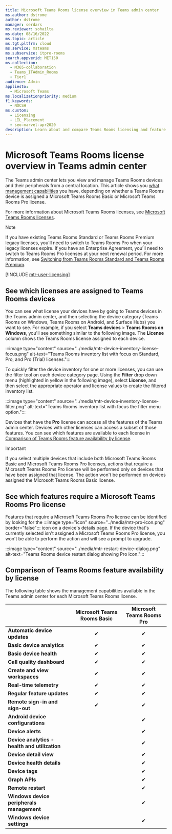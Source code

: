 ```yaml
---
title: Microsoft Teams Rooms license overview in Teams admin center
ms.author: dstrome
author: dstrome
manager: serdars
ms.reviewer: sohailta
ms.date: 08/16/2022
ms.topic: article
ms.tgt.pltfrm: cloud
ms.service: msteams
ms.subservice: itpro-rooms
search.appverid: MET150
ms.collection: 
  - M365-collaboration
  - Teams_ITAdmin_Rooms
  - Tier1
audience: Admin
appliesto: 
  - Microsoft Teams
ms.localizationpriority: medium
f1.keywords: 
  - NOCSH
ms.custom: 
  - Licensing
  - LIL_Placement
  - seo-marvel-apr2020
description: Learn about and compare Teams Rooms licensing and feature availability in Teams admin center.
---
```


# Microsoft Teams Rooms license overview in Teams admin center

The Teams admin center lets you view and manage Teams Rooms devices and their peripherals from a central location. This article shows you [what management capabilities](#comparison-of-teams-rooms-feature-availability-by-license) you have, depending on whether a Teams Rooms device is assigned a Microsoft Teams Rooms Basic or Microsoft Teams Rooms Pro license.

For more information about Microsoft Teams Rooms licenses, see [Microsoft Teams Rooms licenses](rooms-licensing.md).

> [!NOTE]
> If you have existing Teams Rooms Standard or Teams Rooms Premium legacy licenses, you'll need to switch to Teams Rooms Pro when your legacy licenses expire. If you have an Enterprise Agreement, you'll need to switch to Teams Rooms Pro licenses at your next renewal period. For more information, see [Switching from Teams Rooms Standard and Teams Rooms Premium](rooms-licensing.md#switching-from-teams-rooms-standard-and-teams-rooms-premium).

[!INCLUDE [mtr-user-licensing](../includes/mtr-user-licensing.md)]

## See which licenses are assigned to Teams Rooms devices

You can see what license your devices have by going to Teams devices in the Teams admin center, and then selecting the device category (Teams Rooms on Windows, Teams Rooms on Android, and Surface Hubs) you want to see. For example, if you select **Teams devices** > **Teams Rooms on Windows**, you'll see something similar to the following image. The **License** column shows the Teams Rooms license assigned to each device.

:::image type="content" source="../media/mtr-device-inventory-license-focus.png" alt-text="Teams Rooms inventory list with focus on Standard, Pro, and Pro (Trial) licenses.":::

To quickly filter the device inventory for one or more licenses, you can use the filter tool on each device category page.  Using the **Filter** drop down menu (highlighted in yellow in the following image), select **License**, and then select the appropriate operator and license values to create the filtered inventory list.

:::image type="content" source="../media/mtr-device-inventory-license-filter.png" alt-text="Teams Rooms inventory list with focus the filter menu option.":::

Devices that have the **Pro** license can access all the features of the Teams admin center. Devices with other licenses can access a subset of those features. You can see which features are available to each license in [Comparison of Teams Rooms feature availability by license](#comparison-of-teams-rooms-feature-availability-by-license).

> [!IMPORTANT]
> If you select multiple devices that include both Microsoft Teams Rooms Basic and Microsoft Teams Rooms Pro licenses, actions that require a Microsoft Teams Rooms Pro license will be performed only on devices that have been assigned that license. The action won't be performed on devices assigned the Microsoft Teams Rooms Basic license.

## See which features require a Microsoft Teams Rooms Pro license

Features that require a Microsoft Teams Rooms Pro license can be identified by looking for the :::image type="icon" source="../media/mtr-pro-icon.png" border="false"::: icon on a device's details page. If the device that's currently selected isn't assigned a Microsoft Teams Rooms Pro license, you won't be able to perform the action and will see a prompt to upgrade.

:::image type="content" source="../media/mtr-restart-device-dialog.png" alt-text="Teams Rooms device restart dialog showing Pro icon.":::

## Comparison of Teams Rooms feature availability by license

The following table shows the management capabilities available in the Teams admin center for each Microsoft Teams Rooms license.

|                                               | Microsoft Teams Rooms Basic | Microsoft Teams Rooms Pro |
|:----------------------------------------------|:---------------------------:|:-------------------------:|
| **Automatic device updates**                  | &#x2714;                    | &#x2714;                  |
| **Basic device analytics**                    | &#x2714;                    | &#x2714;                  |
| **Basic device health**                       | &#x2714;                    | &#x2714;                  |
| **Call quality dashboard**                    | &#x2714;                    | &#x2714;                  |
| **Create and view workspaces**                | &#x2714;                    | &#x2714;                  |
| **Real-time telemetry**                       | &#x2714;                    | &#x2714;                  |
| **Regular feature updates**                   | &#x2714;                    | &#x2714;                  |
| **Remote sign-in and sign-out**               | &#x2714;                    | &#x2714;                  |
| **Android device configurations**             |                             | &#x2714;                  |
| **Device alerts**                             |                             | &#x2714;                  |
| **Device analytics - health and utilization** |                             | &#x2714;                  |
| **Device detail view**                        |                             | &#x2714;                  |
| **Device health details**                     |                             | &#x2714;                  |
| **Device tags**                               |                             | &#x2714;                  |
| **Graph APIs**                                |                             | &#x2714;                  |
| **Remote restart**                            |                             | &#x2714;                  |
| **Windows device peripherals management**     |                             | &#x2714;                  |
| **Windows device settings**                   |                             | &#x2714;                  |
